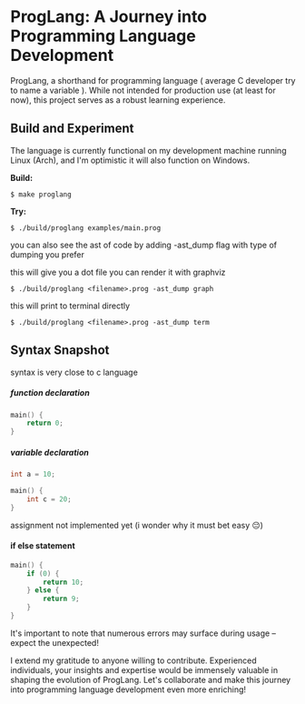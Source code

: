 # ProgLang: A Journey into Programming Language Development

ProgLang, a shorthand for programming language ( average C developer try to  name a variable ). While not intended for production use (at least for now), this project serves as a robust learning experience.

## Build and Experiment

The language is currently functional on my development machine running Linux (Arch), and I'm optimistic it will also function on Windows.

**Build:**
```
$ make proglang
```

**Try:**
```
$ ./build/proglang examples/main.prog
```
you can also see the ast of code by adding -ast_dump flag with type of dumping you prefer

this will give you a dot file you can render it with graphviz
```
$ ./build/proglang <filename>.prog -ast_dump graph
```

this will print to terminal directly
```
$ ./build/proglang <filename>.prog -ast_dump term
```

## Syntax Snapshot
syntax is very close to c language

##### function declaration
```c
main() {
    return 0;
}
```

##### variable declaration
```c
int a = 10;

main() {
    int c = 20;
}
```
assignment not implemented yet (i wonder why it must bet easy 😔)

#### if else statement
```c
main() {
    if (0) {
        return 10;
    } else {
        return 9;
    }
}
```

It's important to note that numerous errors may surface during usage – expect the unexpected!

I extend my gratitude to anyone willing to contribute. Experienced individuals, your insights and expertise would be immensely valuable in shaping the evolution of ProgLang. Let's collaborate and make this journey into programming language development even more enriching!